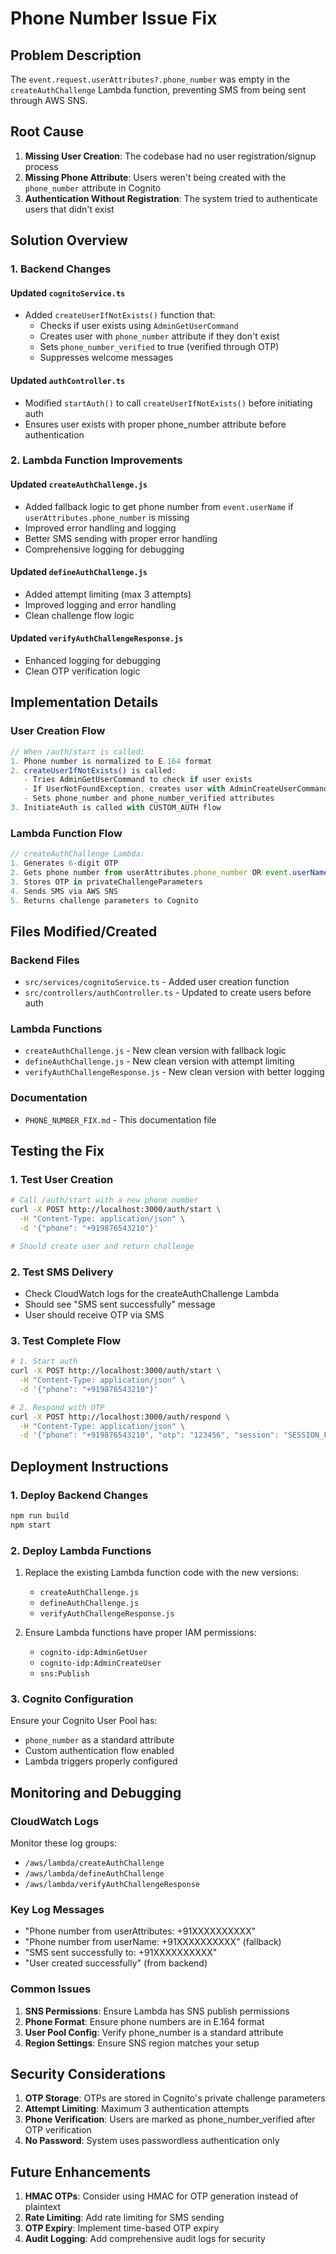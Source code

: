 # Phone Number Issue Fix

## Problem Description

The `event.request.userAttributes?.phone_number` was empty in the `createAuthChallenge` Lambda function, preventing SMS from being sent through AWS SNS.

## Root Cause

1. **Missing User Creation**: The codebase had no user registration/signup process
2. **Missing Phone Attribute**: Users weren't being created with the `phone_number` attribute in Cognito
3. **Authentication Without Registration**: The system tried to authenticate users that didn't exist

## Solution Overview

### 1. Backend Changes

#### Updated `cognitoService.ts`

- Added `createUserIfNotExists()` function that:
  - Checks if user exists using `AdminGetUserCommand`
  - Creates user with `phone_number` attribute if they don't exist
  - Sets `phone_number_verified` to true (verified through OTP)
  - Suppresses welcome messages

#### Updated `authController.ts`

- Modified `startAuth()` to call `createUserIfNotExists()` before initiating auth
- Ensures user exists with proper phone_number attribute before authentication

### 2. Lambda Function Improvements

#### Updated `createAuthChallenge.js`

- Added fallback logic to get phone number from `event.userName` if `userAttributes.phone_number` is missing
- Improved error handling and logging
- Better SMS sending with proper error handling
- Comprehensive logging for debugging

#### Updated `defineAuthChallenge.js`

- Added attempt limiting (max 3 attempts)
- Improved logging and error handling
- Clean challenge flow logic

#### Updated `verifyAuthChallengeResponse.js`

- Enhanced logging for debugging
- Clean OTP verification logic

## Implementation Details

### User Creation Flow

```javascript
// When /auth/start is called:
1. Phone number is normalized to E.164 format
2. createUserIfNotExists() is called:
   - Tries AdminGetUserCommand to check if user exists
   - If UserNotFoundException, creates user with AdminCreateUserCommand
   - Sets phone_number and phone_number_verified attributes
3. InitiateAuth is called with CUSTOM_AUTH flow
```

### Lambda Function Flow

```javascript
// createAuthChallenge Lambda:
1. Generates 6-digit OTP
2. Gets phone number from userAttributes.phone_number OR event.userName (fallback)
3. Stores OTP in privateChallengeParameters
4. Sends SMS via AWS SNS
5. Returns challenge parameters to Cognito
```

## Files Modified/Created

### Backend Files

- `src/services/cognitoService.ts` - Added user creation function
- `src/controllers/authController.ts` - Updated to create users before auth

### Lambda Functions

- `createAuthChallenge.js` - New clean version with fallback logic
- `defineAuthChallenge.js` - New clean version with attempt limiting
- `verifyAuthChallengeResponse.js` - New clean version with better logging

### Documentation

- `PHONE_NUMBER_FIX.md` - This documentation file

## Testing the Fix

### 1. Test User Creation

```bash
# Call /auth/start with a new phone number
curl -X POST http://localhost:3000/auth/start \
  -H "Content-Type: application/json" \
  -d '{"phone": "+919876543210"}'

# Should create user and return challenge
```

### 2. Test SMS Delivery

- Check CloudWatch logs for the createAuthChallenge Lambda
- Should see "SMS sent successfully" message
- User should receive OTP via SMS

### 3. Test Complete Flow

```bash
# 1. Start auth
curl -X POST http://localhost:3000/auth/start \
  -H "Content-Type: application/json" \
  -d '{"phone": "+919876543210"}'

# 2. Respond with OTP
curl -X POST http://localhost:3000/auth/respond \
  -H "Content-Type: application/json" \
  -d '{"phone": "+919876543210", "otp": "123456", "session": "SESSION_FROM_STEP_1"}'
```

## Deployment Instructions

### 1. Deploy Backend Changes

```bash
npm run build
npm start
```

### 2. Deploy Lambda Functions

1. Replace the existing Lambda function code with the new versions:

   - `createAuthChallenge.js`
   - `defineAuthChallenge.js`
   - `verifyAuthChallengeResponse.js`

2. Ensure Lambda functions have proper IAM permissions:
   - `cognito-idp:AdminGetUser`
   - `cognito-idp:AdminCreateUser`
   - `sns:Publish`

### 3. Cognito Configuration

Ensure your Cognito User Pool has:

- `phone_number` as a standard attribute
- Custom authentication flow enabled
- Lambda triggers properly configured

## Monitoring and Debugging

### CloudWatch Logs

Monitor these log groups:

- `/aws/lambda/createAuthChallenge`
- `/aws/lambda/defineAuthChallenge`
- `/aws/lambda/verifyAuthChallengeResponse`

### Key Log Messages

- "Phone number from userAttributes: +91XXXXXXXXXX"
- "Phone number from userName: +91XXXXXXXXXX" (fallback)
- "SMS sent successfully to: +91XXXXXXXXXX"
- "User created successfully" (from backend)

### Common Issues

1. **SNS Permissions**: Ensure Lambda has SNS publish permissions
2. **Phone Format**: Ensure phone numbers are in E.164 format
3. **User Pool Config**: Verify phone_number is a standard attribute
4. **Region Settings**: Ensure SNS region matches your setup

## Security Considerations

1. **OTP Storage**: OTPs are stored in Cognito's private challenge parameters
2. **Attempt Limiting**: Maximum 3 authentication attempts
3. **Phone Verification**: Users are marked as phone_number_verified after OTP verification
4. **No Password**: System uses passwordless authentication only

## Future Enhancements

1. **HMAC OTPs**: Consider using HMAC for OTP generation instead of plaintext
2. **Rate Limiting**: Add rate limiting for SMS sending
3. **OTP Expiry**: Implement time-based OTP expiry
4. **Audit Logging**: Add comprehensive audit logs for security
